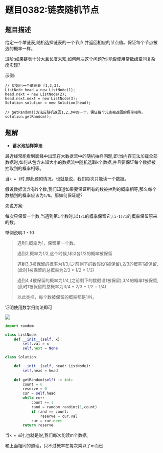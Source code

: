 # 题目0382:链表随机节点

## 题目描述

给定一个单链表,随机选择链表的一个节点,并返回相应的节点值。保证每个节点被选的概率一样。

进阶:如果链表十分大且长度未知,如何解决这个问题?你能否使用常数级空间复杂度实现?

示例:

```
// 初始化一个单链表 [1,2,3].
ListNode head = new ListNode(1);
head.next = new ListNode(2);
head.next.next = new ListNode(3);
Solution solution = new Solution(head);

// getRandom()方法应随机返回1,2,3中的一个，保证每个元素被返回的概率相等。
solution.getRandom();
```

## 题解


* **蓄水池抽样算法**

最近经常能看到面经中出现在大数据流中的随机抽样问题,即:当内存无法加载全部数据时,如何从包含未知大小的数据流中随机选取k个数据,并且要保证每个数据被抽取到的概率相等。

当`k = 1`时,即此题的情况。也就是说，我们每次只能读一个数据。

假设数据流含有N个数,我们知道如果要保证所有的数被抽到的概率相等,那么每个数抽到的概率应该为`1/N`。那如何保证呢?

先说方案:

每次只保留一个数,当遇到第`i`个数时,以`1/i`的概率保留它,`(i-1)/i`的概率保留原来的数。

举例说明:1 - 10

> 遇到1,概率为1，保留第一个数。
> 
> 遇到2,概率为1/2,这个时候,1和2各1/2的概率被保留
> 
> 遇到3,3被保留的概率为1/3,(之前剩下的数假设1被保留),2/3的概率1被保留,(此时1被保留的总概率为2/3 * 1/2 = 1/3)
> 
> 遇到4,4被保留的概率为1/4,(之前剩下的数假设1被保留),3/4的概率1被保留,(此时1被保留的总概率为3/4 * 2/3 * 1/2 = 1/4)
> 
> 以此类推，每个数被保留的概率都是1/N。

证明使用数学归纳法即可

![](http://pic.leetcode-cn.com/831bdf1ea840c47b79007f206fb9fe6f1a1effb6c5ceed15509fe0abb23ed2f9.jpg)

```python
import random

class ListNode:
    def __init__(self, x):
        self.val = x
        self.next = None

class Solution:

    def __init__(self, head: ListNode):
        self.head = head
        
    def getRandom(self) -> int:
        count = 0
        reserve = 0
        cur = self.head
        while cur:
            count += 1
            rand = random.randint(1,count)
            if rand == count:
                reserve = cur.val
            cur = cur.next
        return reserve
```

当`k = m`时,也就是说,我们每次能读m个数据。

和上面相同的道理，只不过概率在每次乘以了m而已
